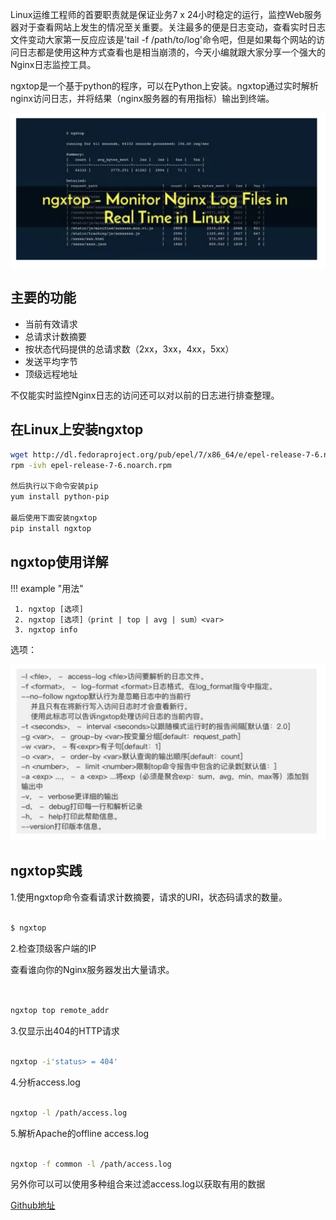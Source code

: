 Linux运维工程师的首要职责就是保证业务7 x 24小时稳定的运行，监控Web服务器对于查看网站上发生的情况至关重要。关注最多的便是日志变动，查看实时日志文件变动大家第一反应应该是'tail -f /path/to/log'命令吧，但是如果每个网站的访问日志都是使用这种方式查看也是相当崩溃的，今天小编就跟大家分享一个强大的Nginx日志监控工具。

ngxtop是一个基于python的程序，可以在Python上安装。ngxtop通过实时解析nginx访问日志，并将结果（nginx服务器的有用指标）输出到终端。

![](../images/1.png)


## 主要的功能

- 当前有效请求
- 总请求计数摘要
- 按状态代码提供的总请求数（2xx，3xx，4xx，5xx）
- 发送平均字节
- 顶级远程地址

不仅能实时监控Nginx日志的访问还可以对以前的日志进行排查整理。


## 在Linux上安装ngxtop



```bash
wget http://dl.fedoraproject.org/pub/epel/7/x86_64/e/epel-release-7-6.noarch.rpm
rpm -ivh epel-release-7-6.noarch.rpm

然后执行以下命令安装pip
yum install python-pip

最后使用下面安装ngxtop
pip install ngxtop

```


## ngxtop使用详解

!!! example "用法"

     1. ngxtop [选项]
     2. ngxtop [选项]（print | top | avg | sum）<var>
     3. ngxtop info

选项：

![](../images/2.png)



## ngxtop实践

1.使用ngxtop命令查看请求计数摘要，请求的URI，状态码请求的数量。

```bash

$ ngxtop

```

2.检查顶级客户端的IP

查看谁向你的Nginx服务器发出大量请求。

```bash


ngxtop top remote_addr
```

3.仅显示出404的HTTP请求

```bash

ngxtop -i'status> = 404'
```


4.分析access.log

```bash

ngxtop -l /path/access.log
```

5.解析Apache的offline access.log

```bash

ngxtop -f common -l /path/access.log
```

另外你可以可以使用多种组合来过滤access.log以获取有用的数据


[Github地址](https://github.com/lebinh/ngxtop)







